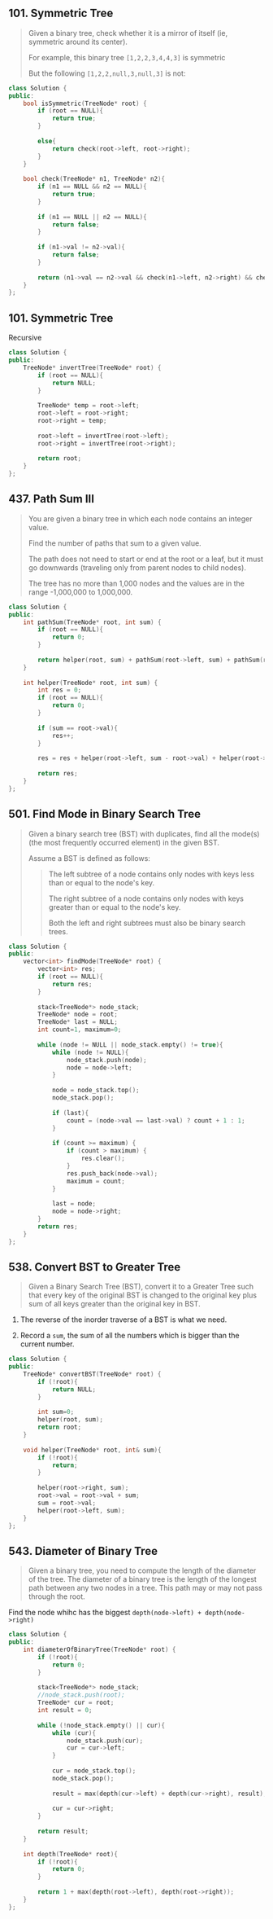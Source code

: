 ## 101. Symmetric Tree

> Given a binary tree, check whether it is a mirror of itself (ie, symmetric around its center).
> 
> For example, this binary tree ```[1,2,2,3,4,4,3]``` is symmetric
> 
> But the following ```[1,2,2,null,3,null,3]``` is not:

```cpp
class Solution {
public:
    bool isSymmetric(TreeNode* root) {
        if (root == NULL){
            return true;
        }
        
        else{
            return check(root->left, root->right);
        }
    }
    
    bool check(TreeNode* n1, TreeNode* n2){
        if (n1 == NULL && n2 == NULL){
            return true;
        }
        
        if (n1 == NULL || n2 == NULL){
            return false;
        }
        
        if (n1->val != n2->val){
            return false;
        }
        
        return (n1->val == n2->val && check(n1->left, n2->right) && check(n1->right, n2->left));
    }
};
```

## 101. Symmetric Tree

Recursive

```cpp
class Solution {
public:
    TreeNode* invertTree(TreeNode* root) {
        if (root == NULL){
            return NULL;
        }
        
        TreeNode* temp = root->left;
        root->left = root->right;
        root->right = temp;
        
        root->left = invertTree(root->left);
        root->right = invertTree(root->right);
        
        return root;
    }
};
```

## 437. Path Sum III


> You are given a binary tree in which each node contains an integer value.
> 
> Find the number of paths that sum to a given value.
> 
> The path does not need to start or end at the root or a leaf, but it must go downwards (traveling only from parent nodes to child nodes).
> 
> The tree has no more than 1,000 nodes and the values are in the range -1,000,000 to 1,000,000.

```cpp
class Solution {
public:
    int pathSum(TreeNode* root, int sum) {
        if (root == NULL){
            return 0;
        }
        
        return helper(root, sum) + pathSum(root->left, sum) + pathSum(root->right, sum);
    }
    
    int helper(TreeNode* root, int sum) {
        int res = 0;
        if (root == NULL){
            return 0;
        }
        
        if (sum == root->val){
            res++;
        }
        
        res = res + helper(root->left, sum - root->val) + helper(root->right, sum - root->val);
        
        return res;
    }
};
```

## 501. Find Mode in Binary Search Tree

> Given a binary search tree (BST) with duplicates, find all the mode(s) (the most frequently occurred element) in the given BST.
> 
> Assume a BST is defined as follows:
> 
> > The left subtree of a node contains only nodes with keys less than or equal to the node's key.
> >
> > The right subtree of a node contains only nodes with keys greater than or equal to the node's key.
> >
> > Both the left and right subtrees must also be binary search trees.

```cpp
class Solution {
public:
    vector<int> findMode(TreeNode* root) {
        vector<int> res;
        if (root == NULL){
            return res;
        }
        
        stack<TreeNode*> node_stack;
        TreeNode* node = root;
        TreeNode* last = NULL;
        int count=1, maximum=0;
        
        while (node != NULL || node_stack.empty() != true){
            while (node != NULL){
                node_stack.push(node);
                node = node->left;
            }
            
            node = node_stack.top();
            node_stack.pop();
            
            if (last){
                count = (node->val == last->val) ? count + 1 : 1;
            }
            
            if (count >= maximum) {
                if (count > maximum) {
                    res.clear();
                }
                res.push_back(node->val);
                maximum = count;
            }
            
            last = node;
            node = node->right;
        }
        return res;
    }
};
```
## 538. Convert BST to Greater Tree

> Given a Binary Search Tree (BST), convert it to a Greater Tree such that every key of the original BST is changed to the original key plus sum of all keys greater than the original key in BST.

1. The reverse of the inorder traverse of a BST is what we need.

2. Record a ```sum```, the sum of all the numbers which is bigger than the current number.

```cpp
class Solution {
public:
    TreeNode* convertBST(TreeNode* root) {
        if (!root){
            return NULL;
        }
        
        int sum=0;
        helper(root, sum);
        return root;
    }
    
    void helper(TreeNode* root, int& sum){
        if (!root){
            return;
        }
        
        helper(root->right, sum);
        root->val = root->val + sum;
        sum = root->val;
        helper(root->left, sum);
    }
};
```

## 543. Diameter of Binary Tree

> Given a binary tree, you need to compute the length of the diameter of the tree. The diameter of a binary tree is the length of the longest path between any two nodes in a tree. This path may or may not pass through the root.

Find the node whihc has the biggest ```depth(node->left) + depth(node->right)```

```cpp
class Solution {
public:
    int diameterOfBinaryTree(TreeNode* root) {
        if (!root){
            return 0;
        }
        
        stack<TreeNode*> node_stack;
        //node_stack.push(root);
        TreeNode* cur = root;
        int result = 0;
        
        while (!node_stack.empty() || cur){
            while (cur){
                node_stack.push(cur);
                cur = cur->left;
            }
            
            cur = node_stack.top();
            node_stack.pop();
            
            result = max(depth(cur->left) + depth(cur->right), result);
            
            cur = cur->right;
        }
        
        return result;
    }
    
    int depth(TreeNode* root){
        if (!root){
            return 0;
        }
        
        return 1 + max(depth(root->left), depth(root->right));
    }
};
```
